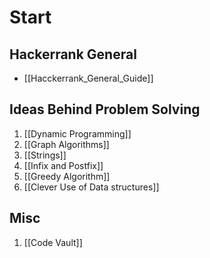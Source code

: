 # Start
## Hackerrank General
* [[Hacckerrank_General_Guide]]

## Ideas Behind Problem Solving
1. [[Dynamic Programming]]
2. [[Graph Algorithms]]
3. [[Strings]]
4. [[Infix and Postfix]]
5. [[Greedy Algorithm]]
6. [[Clever Use of Data structures]]

## Misc
1. [[Code Vault]]


